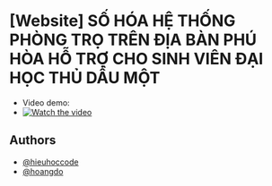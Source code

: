 # [Website] SỐ HÓA HỆ THỐNG PHÒNG TRỌ TRÊN ĐỊA BÀN PHÚ HÒA HỖ TRỢ CHO SINH VIÊN ĐẠI HỌC THỦ DẦU MỘT
- Video demo:
- [![Watch the video](https://img.youtube.com/vi/ZwIo3c9L6GY/hqdefault.jpg)](https://www.youtube.com/embed/ZwIo3c9L6GY)

## Authors

- [@hieuhoccode](https://github.com/hieuhoccode287)
- [@hoangdo](https://github.com/hoangABC)
